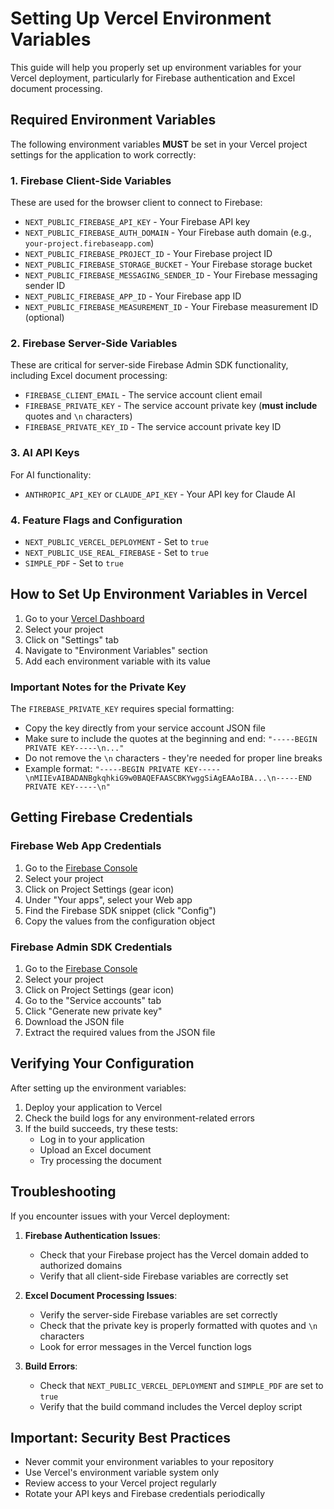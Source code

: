 # Setting Up Vercel Environment Variables

This guide will help you properly set up environment variables for your Vercel deployment, particularly for Firebase authentication and Excel document processing.

## Required Environment Variables

The following environment variables **MUST** be set in your Vercel project settings for the application to work correctly:

### 1. Firebase Client-Side Variables

These are used for the browser client to connect to Firebase:

- `NEXT_PUBLIC_FIREBASE_API_KEY` - Your Firebase API key
- `NEXT_PUBLIC_FIREBASE_AUTH_DOMAIN` - Your Firebase auth domain (e.g., `your-project.firebaseapp.com`)
- `NEXT_PUBLIC_FIREBASE_PROJECT_ID` - Your Firebase project ID
- `NEXT_PUBLIC_FIREBASE_STORAGE_BUCKET` - Your Firebase storage bucket
- `NEXT_PUBLIC_FIREBASE_MESSAGING_SENDER_ID` - Your Firebase messaging sender ID
- `NEXT_PUBLIC_FIREBASE_APP_ID` - Your Firebase app ID
- `NEXT_PUBLIC_FIREBASE_MEASUREMENT_ID` - Your Firebase measurement ID (optional)

### 2. Firebase Server-Side Variables

These are critical for server-side Firebase Admin SDK functionality, including Excel document processing:

- `FIREBASE_CLIENT_EMAIL` - The service account client email
- `FIREBASE_PRIVATE_KEY` - The service account private key (**must include** quotes and `\n` characters)
- `FIREBASE_PRIVATE_KEY_ID` - The service account private key ID

### 3. AI API Keys

For AI functionality:

- `ANTHROPIC_API_KEY` or `CLAUDE_API_KEY` - Your API key for Claude AI

### 4. Feature Flags and Configuration

- `NEXT_PUBLIC_VERCEL_DEPLOYMENT` - Set to `true`
- `NEXT_PUBLIC_USE_REAL_FIREBASE` - Set to `true`
- `SIMPLE_PDF` - Set to `true`

## How to Set Up Environment Variables in Vercel

1. Go to your [Vercel Dashboard](https://vercel.com/dashboard)
2. Select your project
3. Click on "Settings" tab
4. Navigate to "Environment Variables" section
5. Add each environment variable with its value

### Important Notes for the Private Key

The `FIREBASE_PRIVATE_KEY` requires special formatting:

- Copy the key directly from your service account JSON file
- Make sure to include the quotes at the beginning and end: `"-----BEGIN PRIVATE KEY-----\n..."`
- Do not remove the `\n` characters - they're needed for proper line breaks
- Example format: `"-----BEGIN PRIVATE KEY-----\nMIIEvAIBADANBgkqhkiG9w0BAQEFAASCBKYwggSiAgEAAoIBA...\n-----END PRIVATE KEY-----\n"`

## Getting Firebase Credentials

### Firebase Web App Credentials

1. Go to the [Firebase Console](https://console.firebase.google.com/)
2. Select your project
3. Click on Project Settings (gear icon)
4. Under "Your apps", select your Web app
5. Find the Firebase SDK snippet (click "Config")
6. Copy the values from the configuration object

### Firebase Admin SDK Credentials

1. Go to the [Firebase Console](https://console.firebase.google.com/)
2. Select your project
3. Click on Project Settings (gear icon)
4. Go to the "Service accounts" tab
5. Click "Generate new private key"
6. Download the JSON file
7. Extract the required values from the JSON file

## Verifying Your Configuration

After setting up the environment variables:

1. Deploy your application to Vercel
2. Check the build logs for any environment-related errors
3. If the build succeeds, try these tests:
   - Log in to your application
   - Upload an Excel document
   - Try processing the document

## Troubleshooting

If you encounter issues with your Vercel deployment:

1. **Firebase Authentication Issues**:
   - Check that your Firebase project has the Vercel domain added to authorized domains
   - Verify that all client-side Firebase variables are correctly set

2. **Excel Document Processing Issues**:
   - Verify the server-side Firebase variables are set correctly
   - Check that the private key is properly formatted with quotes and `\n` characters
   - Look for error messages in the Vercel function logs

3. **Build Errors**:
   - Check that `NEXT_PUBLIC_VERCEL_DEPLOYMENT` and `SIMPLE_PDF` are set to `true`
   - Verify that the build command includes the Vercel deploy script

## Important: Security Best Practices

- Never commit your environment variables to your repository
- Use Vercel's environment variable system only
- Review access to your Vercel project regularly
- Rotate your API keys and Firebase credentials periodically